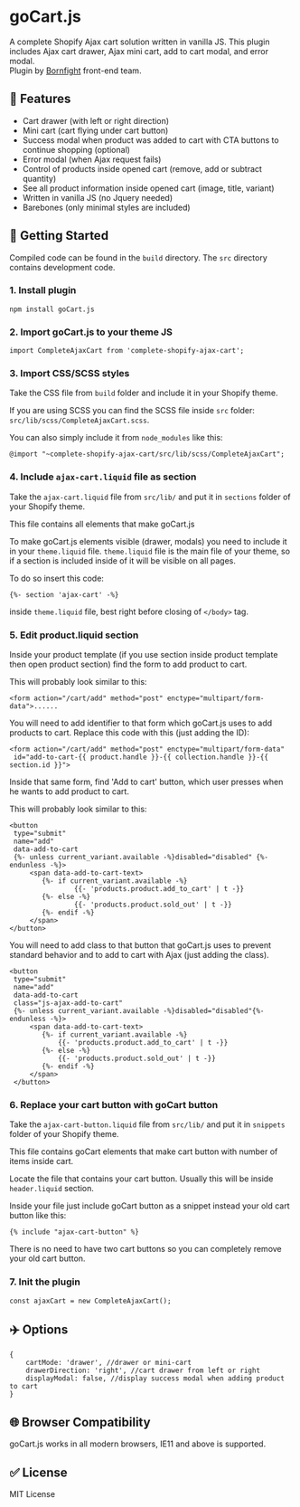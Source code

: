# goCart.js  

A complete Shopify Ajax cart solution written in vanilla JS. This plugin includes Ajax cart drawer,  Ajax mini cart, add to cart modal, and error modal.  
Plugin by [Bornfight](https://www.bornfight.com/) front-end team.
  
## :muscle: Features

- Cart drawer (with left or right direction)
- Mini cart (cart flying under cart button)
- Success modal when product was added to cart with CTA buttons to continue shopping (optional)
- Error modal (when Ajax request fails)
- Control of products inside opened cart (remove, add or subtract quantity)  
- See all product information inside opened cart (image, title, variant)
- Written in vanilla JS (no Jquery needed) 
- Barebones (only minimal styles are included) 

## :hammer: Getting Started  
  
Compiled code can be found in the `build` directory. The `src` directory contains development code.  
  
### 1. Install plugin  
  
```
npm install goCart.js
``` 

### 2. Import goCart.js to your theme JS

```
import CompleteAjaxCart from 'complete-shopify-ajax-cart';
```
  
### 3. Import CSS/SCSS styles  
  
Take the CSS file from `build` folder and include it in your Shopify theme.   

If you are using SCSS you can find the SCSS file inside `src` folder: `src/lib/scss/CompleteAjaxCart.scss`.   
  
You can also simply include it from `node_modules` like this:   
  
```
@import "~complete-shopify-ajax-cart/src/lib/scss/CompleteAjaxCart";
```  
  
### 4. Include `ajax-cart.liquid` file as section  
  
Take the `ajax-cart.liquid` file from `src/lib/` and put it in `sections` folder of your Shopify theme.  

This file contains all elements that make goCart.js   

To make goCart.js elements visible (drawer, modals) you need to include it in your `theme.liquid` file. `theme.liquid` file is the main file  of your theme, so if a section is included inside of it will be visible on all pages. 
  
To do so insert this code: 
```
{%- section 'ajax-cart' -%}
``` 
inside `theme.liquid` file, best right before closing of `</body>` tag.  
  
### 5. Edit product.liquid section  
  
Inside your product template (if you use section inside product template then open product section) find the form to add product to cart.  
   
This will probably look similar to this:   
  
```  
<form action="/cart/add" method="post" enctype="multipart/form-data">......  
```  
  
You will need to add identifier to that form which goCart.js uses to add products to cart. Replace this code with this (just adding the ID):  
  
```  
<form action="/cart/add" method="post" enctype="multipart/form-data"  
 id="add-to-cart-{{ product.handle }}-{{ collection.handle }}-{{ section.id }}">
 ```  
  
Inside that same form, find 'Add to cart' button, which user presses when he wants to add product to cart.   
  
This will probably look similar to this:   
  
```  
<button  
 type="submit" 
 name="add" 
 data-add-to-cart 
 {%- unless current_variant.available -%}disabled="disabled" {%- endunless -%}> 
	 <span data-add-to-cart-text> 
	    {%- if current_variant.available -%} 
                {{- 'products.product.add_to_cart' | t -}} 
	    {%- else -%} 
                {{- 'products.product.sold_out' | t -}} 
	    {%- endif -%} 
	 </span>
</button>  
```  
  
You will need to add class to that button that goCart.js uses to prevent standard behavior and to add to cart with  Ajax (just adding the class).  
  
```  
<button  
 type="submit" 
 name="add" 
 data-add-to-cart 
 class="js-ajax-add-to-cart" 
 {%- unless current_variant.available -%}disabled="disabled"{%- endunless -%}> 
	 <span data-add-to-cart-text> 
	    {%- if current_variant.available -%} 
	        {{- 'products.product.add_to_cart' | t -}} 
	    {%- else -%} 
	        {{- 'products.product.sold_out' | t -}} 
	    {%- endif -%} 
	 </span>
 </button>  
```  
  
### 6. Replace your cart button with goCart button

Take the `ajax-cart-button.liquid` file from `src/lib/` and put it in `snippets` folder of your Shopify theme.  

This file contains goCart elements that make cart button with number of items inside cart.
  
Locate the file that contains your cart button. Usually this will be inside `header.liquid` section.  

Inside your file just include goCart button as a snippet instead your old cart button like this: 

`{% include "ajax-cart-button" %}` 

There is no need to have two cart buttons so you can completely remove your old cart button.
  
### 7. Init the plugin  

```
const ajaxCart = new CompleteAjaxCart();
```
  
## :airplane: Options
```
{
    cartMode: 'drawer', //drawer or mini-cart  
    drawerDirection: 'right', //cart drawer from left or right
    displayModal: false, //display success modal when adding product to cart
}
```
## :globe_with_meridians: Browser Compatibility  
  
goCart.js works in all modern browsers, IE11 and above is supported.  
  
## :white_check_mark: License

MIT License
